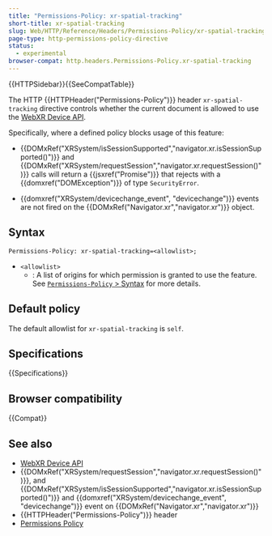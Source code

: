 ```yaml
---
title: "Permissions-Policy: xr-spatial-tracking"
short-title: xr-spatial-tracking
slug: Web/HTTP/Reference/Headers/Permissions-Policy/xr-spatial-tracking
page-type: http-permissions-policy-directive
status:
  - experimental
browser-compat: http.headers.Permissions-Policy.xr-spatial-tracking
---
```


{{HTTPSidebar}}{{SeeCompatTable}}

The HTTP {{HTTPHeader("Permissions-Policy")}} header `xr-spatial-tracking` directive controls whether the current document is allowed to use the [WebXR Device API](/en-US/docs/Web/API/WebXR_Device_API).

Specifically, where a defined policy blocks usage of this feature:

- {{DOMxRef("XRSystem/isSessionSupported","navigator.xr.isSessionSupported()")}} and {{DOMxRef("XRSystem/requestSession","navigator.xr.requestSession()")}} calls will return a {{jsxref("Promise")}} that rejects with a {{domxref("DOMException")}} of type `SecurityError`.

- {{domxref("XRSystem/devicechange_event", "devicechange")}} events are not fired on the {{DOMxRef("Navigator.xr","navigator.xr")}} object.

## Syntax

```http
Permissions-Policy: xr-spatial-tracking=<allowlist>;
```

- `<allowlist>`
  - : A list of origins for which permission is granted to use the feature. See [`Permissions-Policy` > Syntax](/en-US/docs/Web/HTTP/Reference/Headers/Permissions-Policy#syntax) for more details.

## Default policy

The default allowlist for `xr-spatial-tracking` is `self`.

## Specifications

{{Specifications}}

## Browser compatibility

{{Compat}}

## See also

- [WebXR Device API](/en-US/docs/Web/API/WebXR_Device_API)
- {{DOMxRef("XRSystem/requestSession","navigator.xr.requestSession()")}}, and {{DOMxRef("XRSystem/isSessionSupported","navigator.xr.isSessionSupported()")}} and {{domxref("XRSystem/devicechange_event", "devicechange")}} event on {{DOMxRef("Navigator.xr","navigator.xr")}}
- {{HTTPHeader("Permissions-Policy")}} header
- [Permissions Policy](/en-US/docs/Web/HTTP/Guides/Permissions_Policy)
